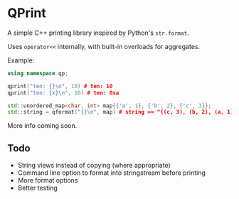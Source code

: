 
# QPrint

A simple C++ printing library inspired by Python's `str.format`.

Uses `operator<<` internally, with built-in overloads for aggregates.

Example:

```C++
using namespace qp;

qprint("ten: {}\n", 10) # ten: 10
qprint("ten: {x}\n", 10) # ten: 0xa

std::unordered_map<char, int> map{{'a', 1}, {'b', 2}, {'c', 3}};
std::string = qformat("{}\n", map) # string == "{(c, 3), (b, 2), (a, 1)}"
```

More info coming soon.

## Todo

- String views instead of copying (where appropriate)
- Command line option to format into stringstream before printing
- More format options
- Better testing


